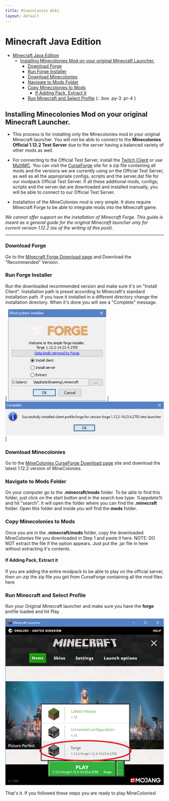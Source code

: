 ```yaml
---
title: Minecolonies Wiki
layout: default
---
```


# Minecraft Java Edition

- [Minecraft Java Edition](#minecraft-java-edition)
    - [Installing Minecolonies Mod on your original Minecraft Launcher.](#installing-minecolonies-mod-on-your-original-minecraft-launcher)
        - [Download Forge](#download-forge)
        - [Run Forge Installer](#run-forge-installer)
        - [Download Minecolonies](#download-minecolonies)
        - [Navigate to Mods Folder](#navigate-to-mods-folder)
        - [Copy Minecolonies to Mods](#copy-minecolonies-to-mods)
            - [If Adding Pack, Extract it](#if-adding-pack-extract-it)
        - [Run Minecraft and Select Profile](#run-minecraft-and-select-profile)
{: .box .py-3 .pr-4 }

## Installing Minecolonies Mod on your original Minecraft Launcher.

- This process is for installing only the Minecolonies mod in your original Minecraft launcher. You will *not* be able to connect to the **Minecolonies Official 1.12.2 Test Server** due to the server having a balanced variety of other mods as well.

- For connecting to the Official Test Server, install the [Twitch Client](../installation/twitch) or use [MultiMC](../installation/multimc). You can visit the [CurseForge](https://minecraft.curseforge.com/projects/minecolonies-testpack) site for a zip file containing all mods and the versions we are currently using on the Official Test Server, as well as all the appropriate configs, scripts and the server.dat file for our modpack Official Test Server. If all these additional mods, configs, scripts and the server.dat are downloaded and installed manually, you will be able to connect to our Official Test Server. 

- Installation of the MineColonies mod is very simple. It does require Minecraft Forge to be able to integrate mods into the Minecraft game.

*We cannot offer support on the installation of Minecraft Forge. This guide is meant as a general guide for the original Minecraft launcher only for current version 1.12.2 (as of the writing of this post).*

---

### Download Forge

Go to the [Minecraft Forge Download page](http://files.minecraftforge.net/?forums) and Download the "Recommended" Version.

### Run Forge Installer

Run the downloaded recommended version and make sure it's on "Install Client". Installation path is preset according to Minecraft's standard installation path. If you have it installed in a different directory change the installation directory. When it's done you will see a "Complete" message.

| ![Forge installer](../../assets/images/installation/forge_1.png) | ![Forge installed](../../assets/images/installation/forge_2.png) |

### Download Minecolonies

Go to the [MineColonies CurseForge Download page](https://minecraft.curseforge.com/projects/minecolonies/files) site and download the latest 1.12.2 version of MineColonies.

### Navigate to Mods Folder

On your computer go to the **.minecraft/mods** folder. To be able to find this folder, just click on the start button and in the search box type: *%appdata%* and hit "search". It will open the folder where you can find the **.minecraft** folder. Open this folder and inside you will find the **mods** folder.

### Copy Minecolonies to Mods

Once you are in the **.minecraft/mods** folder, copy the downloaded MineColonies file you downloaded in Step 1 and paste it here. NOTE: DO NOT extract the file if the option appears. Just put the .jar file in here without extracting it's contents.

#### If Adding Pack, Extract it

If you are adding the entire modpack to be able to play on the official server, then un-zip the zip file you got from CurseForge containing all the mod files here

### Run Minecraft and Select Profile

Run your Original Minecraft launcher and make sure you have the **forge** profile loaded and hit Play

![Minecraft Launcher](../../assets/images/installation/forge_3.png)

That's it. If you followed these steps you are ready to play MineColonies!
